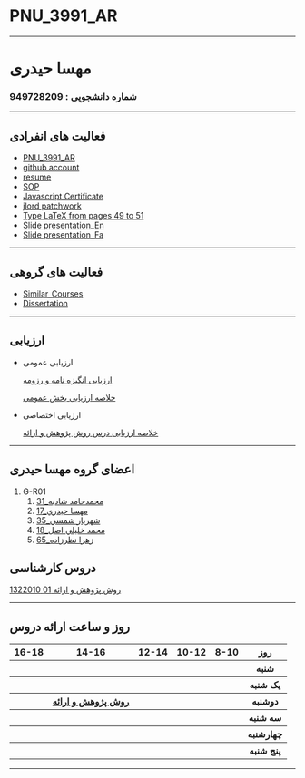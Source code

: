 # PNU_3991_AR
---------
# مهسا حیدری
### شماره دانشجویی : 949728209
------------------
## فعالیت های انفرادی


- [PNU_3991_AR](https://github.com/Mahsa-Heydari/PNU_3991_AR)
- [github account](https://github.com/Mahsa-Heydari/)
- [resume](https://mahsa-heydari.github.io/)
- [SOP](https://mahsa-heydari.github.io/SOP/)
- [Javascript Certificate](https://github.com/Mahsa-Heydari/PNU_3991_AR/blob/main/Certificates/JavaScript_Certificate.pdf)
- [jlord patchwork](https://github.com/Mahsa-Heydari/PNU_3991_AR/blob/main/Certificates/jlord%20patchwork.pdf)
- [Type LaTeX from pages 49 to 51](https://github.com/Mahsa-Heydari/PNU_3991_AR/blob/main/Research%20and%20presentation%20methods/Type%20LaTeX%20-%20Pages%2049%20to%2051/m.heydari.pdf)
- [Slide presentation_En](https://github.com/Mahsa-Heydari/PNU_3991_AR/blob/main/Research%20and%20presentation%20methods/Slide%20presentation/mahsa%20heydari%20slide.pdf)
- [Slide presentation_Fa](https://github.com/Mahsa-Heydari/PNU_3991_AR/blob/main/Research%20and%20presentation%20methods/Slide%20presentation/M.heydarisliade.pdf)
-------------------
## فعالیت های گروهی

- [Similar_Courses](https://github.com/Mahsa-Heydari/PNU_3991_AR/blob/main/Research%20and%20presentation%20methods/Similar_Courses/adelaide%20university.pdf)
- [Dissertation](https://github.com/Mahsa-Heydari/PNU_3991_AR/blob/main/Research%20and%20presentation%20methods/Dissertation/dissertation_final.pdf)


---------------------

## ارزیابی

- ارزیابی عمومی


     [ارزیابی انگیزه نامه و رزومه](https://github.com/Mahsa-Heydari/PNU_3991_AR/blob/main/Assessment/General/MH_CV_CheckList_AR_3991.pdf)
     
     [خلاصه ارزیابی بخش عمومی](https://github.com/Mahsa-Heydari/PNU_3991_AR/blob/main/Assessment/General/MH_GeneralSection_CheckList_AR_3991.pdf)


- ارزیابی اختصاصی


     [خلاصه ارزیابی درس روش پژوهش و ارائه](https://github.com/Mahsa-Heydari/PNU_3991_AR/blob/main/Assessment/ResearchAndPresentationMethods/MH_ResearchAndPresentationMethods_CheckList_AR_3991.pdf)


--------------------

## اعضای گروه مهسا حیدری


1. G-R01
    1. [31_محمدحامد شادبه](https://github.com/AliRazavi-edu/PNU_3991/tree/master/_BSc/ResearchAndPresentationMethods/1322010_01/31_%D9%85%D8%AD%D9%85%D8%AF%D8%AD%D8%A7%D9%85%D8%AF%20%D8%B4%D8%A7%D8%AF%D8%A8%D9%87)    
    1. [17_مهسا حيدري](https://github.com/AliRazavi-edu/PNU_3991/tree/master/_BSc/ResearchAndPresentationMethods/1322010_01/17_%D9%85%D9%87%D8%B3%D8%A7%20%D8%AD%D9%8A%D8%AF%D8%B1%D9%8A)   
    1. [35_شهريار شمسي](https://github.com/AliRazavi-edu/PNU_3991/tree/master/_BSc/ResearchAndPresentationMethods/1322010_01/35_%D8%B4%D9%87%D8%B1%D9%8A%D8%A7%D8%B1%20%D8%B4%D9%85%D8%B3%D9%8A)       
    1. [18_محمد خليلي اصل](https://github.com/AliRazavi-edu/PNU_3991/tree/master/_BSc/ResearchAndPresentationMethods/1322010_02/18_%D9%85%D8%AD%D9%85%D8%AF%20%D8%AE%D9%84%D9%8A%D9%84%D9%8A%20%D8%A7%D8%B5%D9%84)   
   1. [65_زهرا نظرزاده](https://github.com/AliRazavi-edu/PNU_3991/tree/master/_BSc/ResearchAndPresentationMethods/1322010_01/65_%D8%B2%D9%87%D8%B1%D8%A7%20%D9%86%D8%B8%D8%B1%D8%B2%D8%A7%D8%AF%D9%87)

## دروس کارشناسی

[روش پژوهش و ارائه 01 1322010](https://github.com/AliRazavi-edu/PNU_3991/tree/master/_BSc/ResearchAndPresentationMethods)

--------------


## روز و ساعت ارائه دروس

<table style="width:100%">
  <tr>
    <th >16-18</th>
    <th >14-16</th>
    <th >12-14</th>
    <th>10-12</th>
    <th>8-10</th>
    <th>روز</th>
  </tr>
  <tr>
    <th ></th>
    <th ></th>
    <th ></th>
    <th></th>
    <th></th>
    <th>شنبه</th>
  </tr>
   <tr>
    <th ></th>
    <th ></th>
    <th ></th>
    <th></th>
    <th ></th>
    <th>یک شنبه</th>
  </tr>
   <th ></th>
     <th ><a  href="https://github.com/AliRazavi-edu/PNU_3991/tree/master/_BSc/ResearchAndPresentationMethods">روش پژوهش و ارائه</a></th>
     <th></th>
     <th></th>
     <th></th>   
    <th>دوشنبه</th>
  </tr>
   <tr>
    <th ></th>
    <th ></th>
    <th></th>
    <th></th>
    <th ></th>
    <th>سه شنبه</th>
  </tr>
   <tr>
    <th ></th>
    <th ></th>
    <th></th>
    <th></th>
     <th ></th>
    <th>چهارشنبه</th>
  </tr>
   <tr>
   <th ></th>
    <th ></th>
     <th ></th>
     <th ></th>
     <th><a></a></th>
    <th>پنج شنبه</th>
  </tr>
</table>
 
   
------------------
